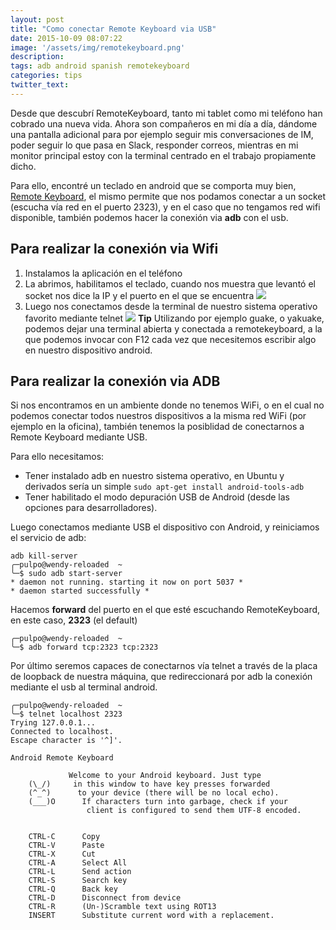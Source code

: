 ```yaml
---
layout: post
title: "Como conectar Remote Keyboard via USB"
date: 2015-10-09 08:07:22
image: '/assets/img/remotekeyboard.png'
description:
tags: adb android spanish remotekeyboard
categories: tips
twitter_text:
---
```


Desde que descubrí RemoteKeyboard, tanto mi tablet como mi teléfono han cobrado una nueva vida. Ahora son compañeros en mi día a día, dándome una pantalla adicional para por ejemplo seguir mis conversaciones de IM, poder seguir lo que pasa en Slack, responder correos, mientras en mi monitor principal estoy con la terminal centrado en el trabajo propiamente dicho. 

Para ello, encontré un teclado en android que se comporta muy bien, [Remote Keyboard](https://play.google.com/store/apps/details?id=de.onyxbits.remotekeyboard), el mismo permite que nos podamos conectar a un socket (escucha vía red en el puerto 2323), y en el caso que no tengamos red wifi disponible, también podemos hacer la conexión via **adb** con el usb. 

## Para realizar la conexión via Wifi

1. Instalamos la aplicación en el teléfono
2. La abrimos, habilitamos el teclado, cuando nos muestra que levantó el socket nos dice la IP y el puerto en el que se encuentra
 ![](https://lh3.ggpht.com/tEW1thjWXlgHw5cine_DHsPVfyP-nZNJaPIXEapQjvQDj-RLAHJmEFeSaKZMaOrHCTQ=h900) 
3. Luego nos conectamos desde la terminal de nuestro sistema operativo favorito mediante telnet
 ![](https://lh3.ggpht.com/7pSqMTjZYMH-uVn4-jkWYwd55YDTFVKFzQCBm-req0bMdPXjMyStF8mr0ElN8PiPHg=h900) 
 **Tip** Utilizando por ejemplo guake, o yakuake, podemos dejar una terminal abierta y conectada a remotekeyboard, a la que podemos invocar con F12 cada vez que necesitemos escribir algo en nuestro dispositivo android. 


## Para realizar la conexión via ADB

Si nos encontramos en un ambiente donde no tenemos WiFi, o en el cual no podemos conectar todos nuestros dispositivos a la misma red WiFi (por ejemplo en la oficina), también tenemos la posiblidad de conectarnos a Remote Keyboard mediante USB. 

Para ello necesitamos:

- Tener instalado adb en nuestro sistema operativo, en Ubuntu y derivados sería un simple ```sudo apt-get install android-tools-adb```
- Tener habilitado el modo depuración USB de Android (desde las opciones para desarrolladores). 

Luego conectamos mediante USB el dispositivo con Android, y reiniciamos el servicio de adb:

    adb kill-server
    ╭─pulpo@wendy-reloaded  ~  
    ╰─$ sudo adb start-server
    * daemon not running. starting it now on port 5037 *
    * daemon started successfully *

Hacemos **forward** del puerto en el que esté escuchando RemoteKeyboard, en este caso, **2323** (el default)

    ╭─pulpo@wendy-reloaded  ~  
    ╰─$ adb forward tcp:2323 tcp:2323

Por último seremos capaces de conectarnos vía telnet a través de la placa de loopback de nuestra máquina, que redireccionará por adb la conexión mediante el usb al terminal android. 

    ╭─pulpo@wendy-reloaded  ~  
    ╰─$ telnet localhost 2323        
    Trying 127.0.0.1...
    Connected to localhost.
    Escape character is '^]'.

    Android Remote Keyboard                                                                                                                                                           
        
                 Welcome to your Android keyboard. Just type
        (\_/)     in this window to have key presses forwarded 
        (^_^)      to your device (there will be no local echo).
        (___)O      If characters turn into garbage, check if your 
                     client is configured to send them UTF-8 encoded.


        CTRL-C      Copy
        CTRL-V      Paste
        CTRL-X      Cut
        CTRL-A      Select All
        CTRL-L      Send action  
        CTRL-S      Search key
        CTRL-Q      Back key
        CTRL-D      Disconnect from device
        CTRL-R      (Un-)Scramble text using ROT13
        INSERT      Substitute current word with a replacement.



